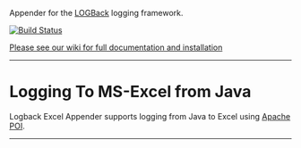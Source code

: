 Appender for the <a href="http://logback.qos.ch/">LOGBack</a> logging framework.


[![Build Status](https://travis-ci.org/hjuergens/logback-excel-appender.png?branch=master)](https://travis-ci.org/hjuergens/logback-excel-appender)

[Please see our wiki for full documentation and installation](https://github.com/hjuergens/logback-excel-appender/wiki)

-------

Logging To MS-Excel from Java
==============================

Logback Excel Appender supports logging from Java to Excel using [Apache POI](https://poi.apache.org/).

-------

